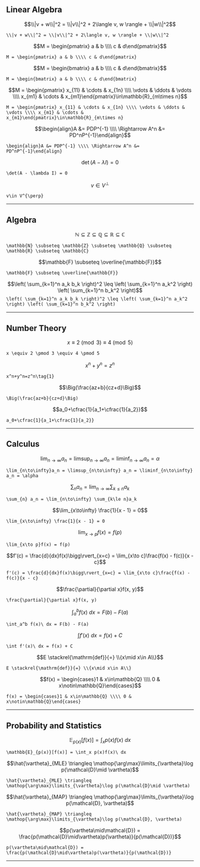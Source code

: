## Linear Algebra

$$\\|v + w\\|^2 = \\|v\\|^2 + 2\langle v, w \rangle + \\|w\\|^2$$

`\\|v + w\\|^2 = \\|v\\|^2 + 2\langle v, w \rangle + \\|w\\|^2`

$$M = \begin{pmatrix} a & b \\\\ c & d\end{pmatrix}$$

`M = \begin{pmatrix} a & b \\\\ c & d\end{pmatrix}`

$$M = \begin{bmatrix} a & b \\\\ c & d\end{bmatrix}$$

`M = \begin{bmatrix} a & b \\\\ c & d\end{bmatrix}`

$$M = \begin{pmatrix} x_{11} & \cdots & x_{1n} \\\\ \vdots & \ddots & \vdots \\\\ x_{m1} & \cdots & x_{m1}\end{pmatrix}\in\mathbb{R}_{m\times n}$$

`M = \begin{pmatrix} x_{11} & \cdots & x_{1n} \\\\ \vdots & \ddots & \vdots \\\\ x_{m1} & \cdots & x_{m1}\end{pmatrix}\in\mathbb{R}_{m\times n}`

$$\begin{align}A &= PDP^{-1} \\\\ \Rightarrow A^n &= PD^nP^{-1}\end{align}$$

`\begin{align}A &= PDP^{-1} \\\\ \Rightarrow A^n &= PD^nP^{-1}\end{align}`

$$\det(A - \lambda I) = 0$$

`\det(A - \lambda I) = 0`

$$v\in V^{\perp}$$

`v\in V^{\perp}`

---

## Algebra

$$\mathbb{N} \subseteq \mathbb{Z} \subseteq \mathbb{Q} \subseteq \mathbb{R} \subseteq \mathbb{C}$$

`\mathbb{N} \subseteq \mathbb{Z} \subseteq \mathbb{Q} \subseteq \mathbb{R} \subseteq \mathbb{C}`

$$\mathbb{F} \subseteq \overline{\mathbb{F}}$$

`\mathbb{F} \subseteq \overline{\mathbb{F}}`

$$\left( \sum_{k=1}^n a_k b_k \right)^2 \leq \left( \sum_{k=1}^n a_k^2 \right) \left( \sum_{k=1}^n b_k^2 \right)$$
`\left( \sum_{k=1}^n a_k b_k \right)^2 \leq \left( \sum_{k=1}^n a_k^2 \right) \left( \sum_{k=1}^n b_k^2 \right)`

---

## Number Theory

$$x \equiv 2 \pmod 3 \equiv 4 \pmod 5$$

`x \equiv 2 \pmod 3 \equiv 4 \pmod 5`

$$x^n+y^n=z^n\tag{1}$$

`x^n+y^n=z^n\tag{1}`

$$\Big(\frac{az+b}{cz+d}\Big)$$

`\Big(\frac{az+b}{cz+d}\Big)`

$$a_0+\cfrac{1}{a_1+\cfrac{1}{a_2}}$$

`a_0+\cfrac{1}{a_1+\cfrac{1}{a_2}}`

---

## Calculus

$$\lim_{n\to\infty}a_n = \limsup_{n\to\infty} a_n = \liminf_{n\to\infty} a_n = \alpha$$

`\lim_{n\to\infty}a_n = \limsup_{n\to\infty} a_n = \liminf_{n\to\infty} a_n = \alpha`

$$\sum_{n} a_n = \lim_{n\to\infty} \sum_{k\le n}a_k$$

`\sum_{n} a_n = \lim_{n\to\infty} \sum_{k\le n}a_k`

$$\lim_{x\to\infty} \frac{1}{x - 1} = 0$$

`\lim_{x\to\infty} \frac{1}{x - 1} = 0`

$$\lim_{x\to p}f(x) = f(p)$$

`\lim_{x\to p}f(x) = f(p)`

$$f'(c) = \frac{d}{dx}f(x)\bigg\rvert_{x=c} = \lim_{x\to c}\frac{f(x) - f(c)}{x - c}$$

`f'(c) = \frac{d}{dx}f(x)\bigg\rvert_{x=c} = \lim_{x\to c}\frac{f(x) - f(c)}{x - c}`

$$\frac{\partial}{\partial x}f(x, y)$$

`\frac{\partial}{\partial x}f(x, y)`

$$\int_a^b f(x)\ dx = F(b) - F(a)$$

`\int_a^b f(x)\ dx = F(b) - F(a)`

$$\int f'(x)\ dx = f(x) + C$$

`\int f'(x)\ dx = f(x) + C`

$$E \stackrel{\mathrm{def}}{=} \\{x\mid x\in A\\}$$

`E \stackrel{\mathrm{def}}{=} \\{x\mid x\in A\\}`

$$f(x) = \begin{cases}1 & x\in\mathbb{Q} \\\\ 0 & x\notin\mathbb{Q}\end{cases}$$

`f(x) = \begin{cases}1 & x\in\mathbb{Q} \\\\ 0 & x\notin\mathbb{Q}\end{cases}`

---

## Probability and Statistics

$$\mathbb{E}_{p(x)}[f(x)] = \int_x p(x)f(x)\ dx$$

`\mathbb{E}_{p(x)}[f(x)] = \int_x p(x)f(x)\ dx`

$$\hat{\vartheta}_{MLE} \triangleq \mathop{\arg\max}\limits_{\vartheta}\log p(\mathcal{D}\mid \vartheta)$$

`\hat{\vartheta}_{MLE} \triangleq \mathop{\arg\max}\limits_{\vartheta}\log p(\mathcal{D}\mid \vartheta)`

$$\hat{\vartheta}_{MAP} \triangleq \mathop{\arg\max}\limits_{\vartheta}\log p(\mathcal{D}, \vartheta)$$

`\hat{\vartheta}_{MAP} \triangleq \mathop{\arg\max}\limits_{\vartheta}\log p(\mathcal{D}, \vartheta)`

$$p(\vartheta\mid\mathcal{D}) = \frac{p(\mathcal{D}\mid\vartheta)p(\vartheta)}{p(\mathcal{D})}$$

`p(\vartheta\mid\mathcal{D}) = \frac{p(\mathcal{D}\mid\vartheta)p(\vartheta)}{p(\mathcal{D})}`

---
